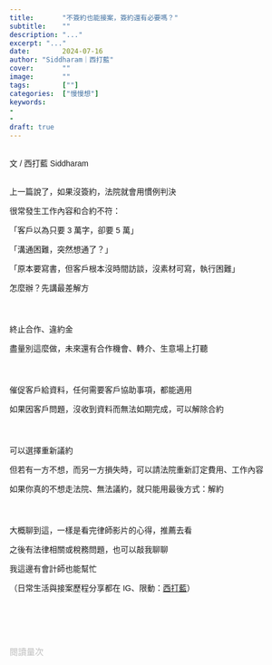 ```yaml
---
title:       "不簽約也能接案，簽約還有必要嗎？"
subtitle:    ""
description: "..."
excerpt: "..."
date:        2024-07-16
author: "Siddharam｜西打藍"
cover:       ""
image:       ""
tags:        [""]
categories:  ["慢慢想"]
keywords:
- 
- 
draft: true
---
```


<article style="font-family: 'Noto Sans TC', '微軟正黑體', sans-serif; font-weight: 300;">

<br>文 / 西打藍 Siddharam<br><br>

上一篇說了，如果沒簽約，法院就會用慣例判決

很常發生工作內容和合約不符：

「客戶以為只要 3 萬字，卻要 5 萬」

「溝通困難，突然想通了？」

「原本要寫書，但客戶根本沒時間訪談，沒素材可寫，執行困難」

怎麼辦？先講最差解方

<h3 class="article-h1-color"></h3><br>

終止合作、違約金

盡量別這麼做，未來還有合作機會、轉介、生意場上打聽


<h3 class="article-h1-color"></h3><br>

催促客戶給資料，任何需要客戶協助事項，都能適用

如果因客戶問題，沒收到資料而無法如期完成，可以解除合約


<h3 class="article-h1-color"></h3><br>

可以選擇重新議約

但若有一方不想，而另一方損失時，可以請法院重新訂定費用、工作內容

如果你真的不想走法院、無法議約，就只能用最後方式：解約


<h3 class="article-h1-color"></h3><br>

大概聊到這，一樣是看完律師影片的心得，推薦去看

之後有法律相關或稅務問題，也可以敲我聊聊

我這邊有會計師也能幫忙





<!-- 
<!-- 案例 > 證明案例 > 壞處 > 怎麼改變（列步驟） > 結語總結金句 -->


（日常生活與接案歷程分享都在 IG、限動：<a href="https://www.instagram.com/sidd.blue/" target="_blank">西打藍</a>）<br><br>

<!-- <h3 class="article-h1-color"></h3><br> -->





<br><br><br>

</article>

<div style="color: #bfbfbf; font-size: 15px;" id="busuanzi_container_page_pv">
  閱讀量<span id="busuanzi_value_page_pv"></span>次
</div>

<script src="../../js/post.js"></script>
